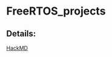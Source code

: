 # FreeRTOS_projects

## Details:
[HackMD](https://hackmd.io/5oHVqSHCSYO8oZdiJe6NOw#Part-4-Memory-Management)
